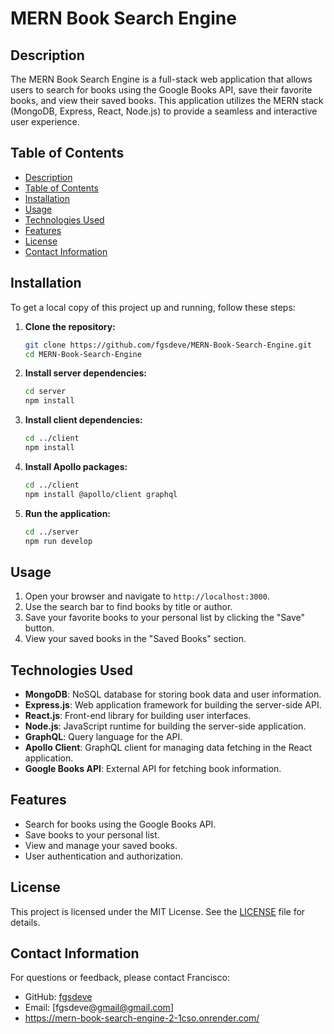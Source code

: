 # MERN Book Search Engine

## Description
The MERN Book Search Engine is a full-stack web application that allows users to search for books using the Google Books API, save their favorite books, and view their saved books. This application utilizes the MERN stack (MongoDB, Express, React, Node.js) to provide a seamless and interactive user experience.

## Table of Contents
- [Description](#description)
- [Table of Contents](#table-of-contents)
- [Installation](#installation)
- [Usage](#usage)
- [Technologies Used](#technologies-used)
- [Features](#features)
- [License](#license)
- [Contact Information](#contact-information)

## Installation
To get a local copy of this project up and running, follow these steps:

1. **Clone the repository:**
    ```bash
    git clone https://github.com/fgsdeve/MERN-Book-Search-Engine.git
    cd MERN-Book-Search-Engine
    ```

2. **Install server dependencies:**
    ```bash
    cd server
    npm install
    ```

3. **Install client dependencies:**
    ```bash
    cd ../client
    npm install
    ```

4. **Install Apollo packages:**
    ```bash
    cd ../client
    npm install @apollo/client graphql
    ```

5. **Run the application:**
    ```bash
    cd ../server
    npm run develop
    ```

## Usage
1. Open your browser and navigate to `http://localhost:3000`.
2. Use the search bar to find books by title or author.
3. Save your favorite books to your personal list by clicking the "Save" button.
4. View your saved books in the "Saved Books" section.

## Technologies Used
- **MongoDB**: NoSQL database for storing book data and user information.
- **Express.js**: Web application framework for building the server-side API.
- **React.js**: Front-end library for building user interfaces.
- **Node.js**: JavaScript runtime for building the server-side application.
- **GraphQL**: Query language for the API.
- **Apollo Client**: GraphQL client for managing data fetching in the React application.
- **Google Books API**: External API for fetching book information.

## Features
- Search for books using the Google Books API.
- Save books to your personal list.
- View and manage your saved books.
- User authentication and authorization.

## License
This project is licensed under the MIT License. See the [LICENSE](LICENSE) file for details.

## Contact Information
For questions or feedback, please contact Francisco:
- GitHub: [fgsdeve](https://github.com/fgsdeve)
- Email: [fgsdeve@gmail@gmail.com]
- https://mern-book-search-engine-2-1cso.onrender.com/

